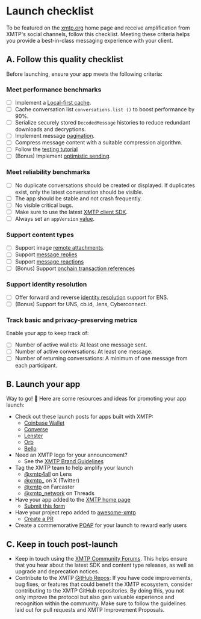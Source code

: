 # Launch checklist

To be featured on the [xmtp.org](https://xmtp.org/) home page and receive amplification from XMTP's social channels, follow this checklist. Meeting these criteria helps you provide a best-in-class messaging experience with your client.

## A. Follow this quality checklist

Before launching, ensure your app meets the following criteria:

### Meet performance benchmarks

- [ ] Implement a [Local-first cache](/perf-ux/local-first).
- [ ] Cache conversation list `conversations.list ()` to boost performance by 90%.
- [ ] Serialize securely stored `DecodedMessage` histories to reduce redundant downloads and decryptions.
- [ ] Implement message [pagination](/dms/messages#list-messages-in-a-conversation-with-pagination).
- [ ] Compress message content with a suitable compression algorithm.
- [ ] Follow the [testing tutorial](/perf-ux/debug-and-test)
- [ ] (Bonus) Implement [optimistic sending](/perf-ux/optimistic-sending).

### Meet reliability benchmarks

- [ ] No duplicate conversations should be created or displayed. If duplicates exist, only the latest conversation should be visible.
- [ ] The app should be stable and not crash frequently.
- [ ] No visible critical bugs.
- [ ] Make sure to use the latest [XMTP client SDK](/get-started/examples).
- [ ] Always set an `appVersion` [value](/client/create-client#configure-the-client).

### Support content types

- [ ] Support image [remote attachments](/content-types/remote-attachment).
- [ ] Support [message replies](/content-types/reply)
- [ ] Support [message reactions](/content-types/reaction)
- [ ] (Bonus) Support [onchain transaction references](/content-types/transaction-ref)

### Support identity resolution

- [ ] Offer forward and reverse [identity resolution](/perf-ux/identity-resolution) support for ENS.
- [ ] (Bonus) Support for UNS, cb.id, .lens, Cyberconnect.

### Track basic and privacy-preserving metrics

Enable your app to keep track of:

- [ ] Number of active wallets: At least one message sent.
- [ ] Number of active conversations: At least one message.
- [ ] Number of returning conversations: A minimum of one message from each participant.

## B. Launch your app

Way to go! 🎉 Here are some resources and ideas for promoting your app launch:

- Check out these launch posts for apps built with XMTP:
    - [Coinbase Wallet](https://x.com/CoinbaseWallet/status/1679178581224873985?s=20)
    - [Converse](https://x.com/converseapp_/status/1648362598058819585)
    - [Lenster](https://x.com/lensterxyz/status/1588203593257009152?s=20&t=wHy9mBrNR5ri146CbhCMUw)
    - [Orb](https://x.com/orbapp_/status/1618659601154715649?s=20)
    - [Bello](https://x.com/xmtp_/status/1693978790618095972)
- Need an XMTP logo for your announcement?
  - See the [XMTP Brand Guidelines](https://github.com/xmtp/brand)
- Tag the XMTP team to help amplify your launch
  - [@xmtp4all](https://lenster.xyz/u/xmtp4all) on Lens
  - [@xmtp\_](https://x.com/xmtp_) on X (Twitter)
  - [@xmtp](https://warpcast.com/xmtp) on Farcaster
  - [@xmtp_network](https://www.threads.net/@xmtp_network) on Threads
- Have your app added to the [XMTP home page](https://xmtp.org/)
  - [Submit this form](https://forms.gle/p1VgVtkoGfHXANXt5)
- Have your project repo added to [awesome-xmtp](https://github.com/xmtp/awesome-xmtp)
  - [Create a PR](https://github.com/xmtp/awesome-xmtp)
- Create a commemorative [POAP](https://app.poap.xyz/) for your launch to reward early users

## C. Keep in touch post-launch

- Keep in touch using the [XMTP Community Forums](https://community.xmtp.org/). This helps ensure that you hear about the latest SDK and content type releases, as well as upgrade and deprecation notices.
- Contribute to the XMTP [GitHub Repos](https://github.com/xmtp): If you have code improvements, bug fixes, or features that could benefit the XMTP ecosystem, consider contributing to the XMTP GitHub repositories. By doing this, you not only improve the protocol but also gain valuable experience and recognition within the community. Make sure to follow the guidelines laid out for pull requests and XMTP Improvement Proposals.
